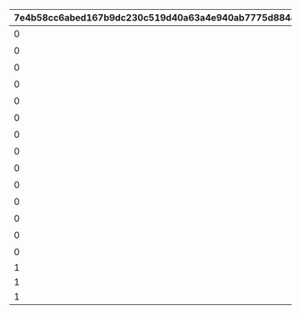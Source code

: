 |7e4b58cc6abed167b9dc230c519d40a63a4e940ab7775d88448a296a4e66e803|fbf519adc6dde77014d6837820fa4a00c2786c321749d5fb934a9c64d2f8b36e|079c1358ff97f4ba1ae113684db5a18bbc57556ba64714b0e9d3a01d821d4440|3c473332a842292882e4e021c4c6de2935b5157a3a7f819b4f68a4720096ed7f|c8e6cff34f211f31d81294aa4f767571d3ab0bb63a0cc1a877696256b3a55397|f3cc29fff225b3b56399ae7cb2e737748b2d60c9c99f7d289ab7244b72cad10d|523514868e2a31a36ee1151b61c838d058ce99f30f3f57434ebe3b0dd4f85774|a0b00f7a8a766849e60de08ef8f3f092dff4329a5ef427654d141e36ff1ea590|
| --- | --- | --- | --- | --- | --- | --- | --- |
|0|2020/08/16 5:00:00|0|1|5023000|どうしてこんな\nことに……？|2030/01/01 1:00:00|1|
|0|2020/08/16 5:00:00|0|2|5023001|ごきげんようが\n言えなくて|2030/01/01 1:00:00|2|
|0|2020/08/16 5:00:00|0|3|5023002|やっちゃった！|2030/01/01 1:00:00|3|
|0|2020/08/17 5:00:00|0|4|5023002|ユニさんは\nこんな人|2030/01/01 1:00:00|4|
|0|2020/08/17 5:00:00|0|5|5023002|クロエさんは\nこんな人|2030/01/01 1:00:00|5|
|0|2020/08/17 5:00:00|0|6|5023002|チエルさんは\nこんな人|2030/01/01 1:00:00|6|
|0|2020/08/18 5:00:00|0|7|5023003|知的な\nユニさん|2030/01/01 1:00:00|7|
|0|2020/08/18 5:00:00|0|8|5023003|優しい\nクロエさん|2030/01/01 1:00:00|8|
|0|2020/08/18 5:00:00|0|9|5023003|憧れの\nチエルさん|2030/01/01 1:00:00|9|
|0|2020/08/19 5:00:00|0|10|5023003|特別講座の\n練習|2030/01/01 1:00:00|10|
|0|2020/08/19 5:00:00|0|11|5023004|いよいよ\n特別講座|2030/01/01 1:00:00|11|
|0|2020/08/19 5:00:00|0|12|5023005|さすがBB団の\n団長さん！|2030/01/01 1:00:00|12|
|0|2020/08/19 5:00:00|0|13|5023006|マンドラゴラで\nパニック|2030/01/01 1:00:00|13|
|0|2020/08/23 5:00:00|0|14|5023007|最終日|2030/01/01 1:00:00|14|
|1|2020/08/23 21:00:00|0|0|5023000||2030/01/01 1:00:00|15|
|1|2020/08/23 21:00:00|0|0|5023000||2030/01/01 1:00:00|16|
|1|2020/08/23 21:00:00|0|0|5023000||2030/01/01 1:00:00|17|